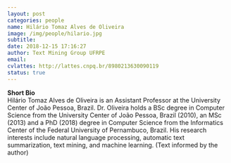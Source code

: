 ```yaml
---
layout: post
categories: people
name: Hilário Tomaz Alves de Oliveira
image: /img/people/hilario.jpg
subtitle: 
date: 2018-12-15 17:16:27
author: Text Mining Group UFRPE
email: 
cvlattes: http://lattes.cnpq.br/8980213630090119
status: true
---
```


<b>Short Bio</b><br/>
Hilário Tomaz Alves de Oliveira is an Assistant Professor at the University Center of João Pessoa, Brazil. Dr. Oliveira holds a BSc degree in Computer Science from the University Center of João Pessoa, Brazil (2010), an MSc (2013) and a PhD  (2018) degree in Computer Science from the Informatics Center of the Federal University of Pernambuco, Brazil. His research interests include natural language processing, automatic text summarization, text mining, and machine learning. (Text informed by the author)